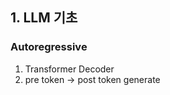 ## 1. LLM 기초

### Autoregressive 
1. Transformer Decoder
2. pre token -> post token generate


### 
